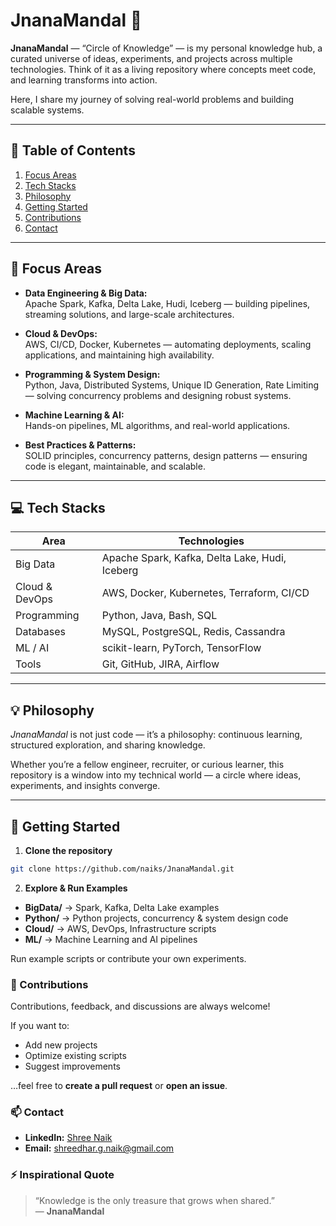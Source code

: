 # JnanaMandal 🔶

**JnanaMandal** — “Circle of Knowledge” — is my personal knowledge hub, a curated universe of ideas, experiments, and projects across multiple technologies. Think of it as a living repository where concepts meet code, and learning transforms into action.  

Here, I share my journey of solving real-world problems and building scalable systems.

---

## 📌 Table of Contents
1. [Focus Areas](#-focus-areas)
2. [Tech Stacks](#-tech-stacks)
3. [Philosophy](#-philosophy)
4. [Getting Started](#-getting-started)
5. [Contributions](#-contributions)
6. [Contact](#-contact)

---

## 🌟 Focus Areas

- **Data Engineering & Big Data:**  
  Apache Spark, Kafka, Delta Lake, Hudi, Iceberg — building pipelines, streaming solutions, and large-scale architectures.

- **Cloud & DevOps:**  
  AWS, CI/CD, Docker, Kubernetes — automating deployments, scaling applications, and maintaining high availability.

- **Programming & System Design:**  
  Python, Java, Distributed Systems, Unique ID Generation, Rate Limiting — solving concurrency problems and designing robust systems.

- **Machine Learning & AI:**  
  Hands-on pipelines, ML algorithms, and real-world applications.

- **Best Practices & Patterns:**  
  SOLID principles, concurrency patterns, design patterns — ensuring code is elegant, maintainable, and scalable.

---

## 💻 Tech Stacks

| Area | Technologies |
|------|--------------|
| Big Data | Apache Spark, Kafka, Delta Lake, Hudi, Iceberg |
| Cloud & DevOps | AWS, Docker, Kubernetes, Terraform, CI/CD |
| Programming | Python, Java, Bash, SQL |
| Databases | MySQL, PostgreSQL, Redis, Cassandra |
| ML / AI | scikit-learn, PyTorch, TensorFlow |
| Tools | Git, GitHub, JIRA, Airflow |

---

## 💡 Philosophy

*JnanaMandal* is not just code — it’s a philosophy: continuous learning, structured exploration, and sharing knowledge.  

Whether you’re a fellow engineer, recruiter, or curious learner, this repository is a window into my technical world — a circle where ideas, experiments, and insights converge.

---

## 🚀 Getting Started

1. **Clone the repository**
```bash
git clone https://github.com/naiks/JnanaMandal.git
```
2. **Explore & Run Examples**

- **BigData/** → Spark, Kafka, Delta Lake examples  
- **Python/** → Python projects, concurrency & system design code  
- **Cloud/** → AWS, DevOps, Infrastructure scripts  
- **ML/** → Machine Learning and AI pipelines  

Run example scripts or contribute your own experiments.  

### 🤝 Contributions

Contributions, feedback, and discussions are always welcome!  

If you want to:  
- Add new projects  
- Optimize existing scripts  
- Suggest improvements  

…feel free to **create a pull request** or **open an issue**.  

### 📫 Contact

- **LinkedIn:** [Shree Naik](https://www.linkedin.com/in/shree-naik/)
- **Email:** shreedhar.g.naik@gmail.com

### ⚡ Inspirational Quote

> “Knowledge is the only treasure that grows when shared.”  
> — **JnanaMandal**
